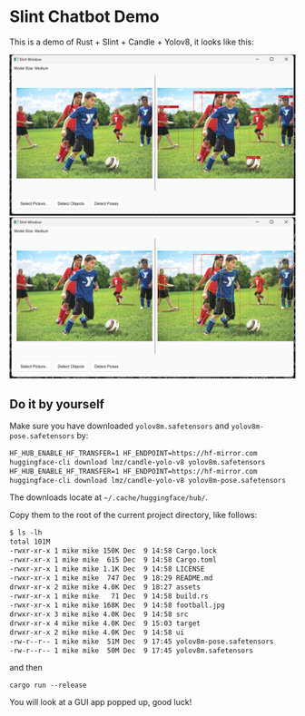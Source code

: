 # Slint Chatbot Demo

This is a demo of Rust + Slint + Candle + Yolov8, it looks like this:

![](./assets/objects.png)
![](./assets/poses.png)

## Do it by yourself

Make sure you have downloaded `yolov8m.safetensors` and `yolov8m-pose.safetensors` by:

```
HF_HUB_ENABLE_HF_TRANSFER=1 HF_ENDPOINT=https://hf-mirror.com huggingface-cli download lmz/candle-yolo-v8 yolov8m.safetensors
HF_HUB_ENABLE_HF_TRANSFER=1 HF_ENDPOINT=https://hf-mirror.com huggingface-cli download lmz/candle-yolo-v8 yolov8m-pose.safetensors
```
The downloads locate at `~/.cache/huggingface/hub/`.

Copy them to the root of the current project directory, like follows:

```
$ ls -lh
total 101M
-rwxr-xr-x 1 mike mike 150K Dec  9 14:58 Cargo.lock
-rwxr-xr-x 1 mike mike  615 Dec  9 14:58 Cargo.toml
-rwxr-xr-x 1 mike mike 1.1K Dec  9 14:58 LICENSE
-rwxr-xr-x 1 mike mike  747 Dec  9 18:29 README.md
drwxr-xr-x 2 mike mike 4.0K Dec  9 18:27 assets
-rwxr-xr-x 1 mike mike   71 Dec  9 14:58 build.rs
-rwxr-xr-x 1 mike mike 168K Dec  9 14:58 football.jpg
drwxr-xr-x 3 mike mike 4.0K Dec  9 14:58 src
drwxr-xr-x 4 mike mike 4.0K Dec  9 15:03 target
drwxr-xr-x 2 mike mike 4.0K Dec  9 14:58 ui
-rw-r--r-- 1 mike mike  51M Dec  9 17:45 yolov8m-pose.safetensors
-rw-r--r-- 1 mike mike  50M Dec  9 17:45 yolov8m.safetensors
```

and then 

```
cargo run --release
```

You will look at a GUI app popped up, good luck!
